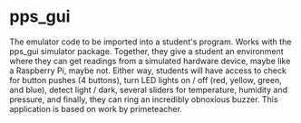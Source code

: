 # pps_gui
The emulator code to be imported into a student's program.  Works with the pps_gui simulator package.  Together, they give a student an environment where they can get readings from a simulated hardware device, maybe like a Raspberry Pi, maybe not.  Either way, students will have access to check for button pushes (4 buttons), turn LED lights on / off (red, yellow, green, and blue), detect light / dark, several sliders for temperature, humidity and pressure, and finally, they can ring an incredibly obnoxious buzzer. This application is based on work by primeteacher.